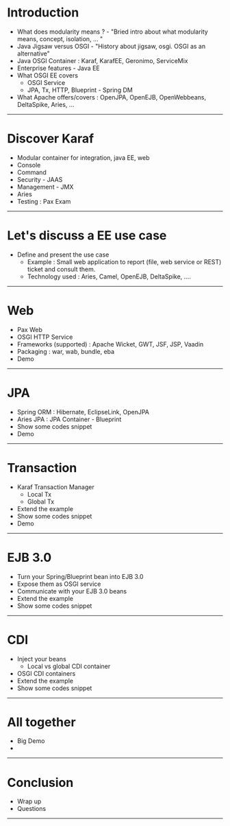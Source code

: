 
# Introduction

* What does modularity means ? - "Bried intro about what modularity means, concept, isolation, ... "
* Java Jigsaw versus OSGI - "History about jigsaw, osgi. OSGI as an alternative"
* Java OSGI Container : Karaf, KarafEE, Geronimo, ServiceMix  
* Enterprise features - Java EE
* What OSGI EE covers
    * OSGI Service
    * JPA, Tx, HTTP, Blueprint - Spring DM 
* What Apache offers/covers : OpenJPA, OpenEJB, OpenWebbeans, DeltaSpike, Aries, ...
---

# Discover Karaf

* Modular container for integration, java EE, web
* Console
* Command
* Security - JAAS
* Management - JMX
* Aries
* Testing : Pax Exam
---

# Let's discuss a EE use case

* Define and present the use case 
    * Example : Small web application to report (file, web service or REST) ticket and consult them. 
    * Technology used : Aries, Camel, OpenEJB, DeltaSpike, ....
---

# Web 

* Pax Web
* OSGI HTTP Service
* Frameworks (supported) : Apache Wicket, GWT, JSF, JSP, Vaadin
* Packaging : war, wab, bundle, eba
* Demo
---

# JPA

* Spring ORM : Hibernate, EclipseLink, OpenJPA
* Aries JPA : JPA Container - Blueprint
* Show some codes snippet
* Demo
---

# Transaction

* Karaf Transaction Manager 
    * Local Tx
    * Global Tx 
* Extend the example
* Show some codes snippet
* Demo
---

# EJB 3.0

* Turn your Spring/Blueprint bean into EJB 3.0
* Expose them as OSGI service
* Communicate with your EJB 3.0 beans
* Extend the example
* Show some codes snippet 
---

# CDI

* Inject your beans
    * Local vs global CDI container 
* OSGI CDI containers
* Extend the example
* Show some codes snippet 
---

# All together

* Big Demo
* 
---

# Conclusion #

* Wrap up
* Questions
---

